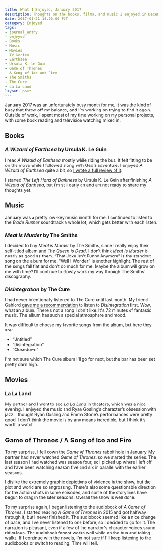 ```yaml
---
title: What I Enjoyed, January 2017
description: Thoughts on the books, films, and music I enjoyed in December 2017—A Wizard of Earthsea, Game of Thrones, and more.
date: 2017-01-31 18:30:00 PST
category: Enjoyed
tags:
- journal_entry
- enjoyed
- Books
- Music
- Movies
- TV Series
- Earthsea
- Ursula K. Le Guin
- Game of Thrones
- A Song of Ice and Fire
- The Smiths
- The Cure
- La La Land
layout: post
---
```


January 2017 was an unfortunately busy month for me. It was the kind of busy that threw off my balance, and I’m working on trying to find it again. Outside of work, I spent most of my time working on my personal projects, with some book reading and television watching mixed in.

## Books

### _A Wizard of Earthsea_ by Ursula K. Le Guin

I read _A Wizard of Earthsea_ mostly while riding the bus. It felt fitting to be on the move while I followed along with Ged’s adventure. I enjoyed _A Wizard of Earthsea_ quite a bit, so [I wrote a full review of it](http://www.brettchalupa.com/a-wizard-of-earthsea-review).

I started _The Left Hand of Darkness_ by Ursula K. Le Guin after finishing _A Wizard of Earthsea_, but I’m still early on and am not ready to share my thoughts yet.

## Music

January was a pretty low-key music month for me. I continued to listen to the _Blade Runner_ soundtrack a whole lot, which gets better with each listen.

### _Meat is Murder_ by The Smiths

I decided to buy _Meat is Murder_ by The Smiths, since I really enjoy their self-titled album and _The Queen is Dead_. I don’t think _Meat is Murder_ is nearly as good as them. “That Joke Isn’t Funny Anymore” is the standout song on the album for me. “Well I Wonder” is another highlight. The rest of the songs fall flat and don’t do much for me. Maybe the album will grow on me with time? I’ll continue to slowly work my way through The Smiths’ discography.

### _Disintegration_ by The Cure

I had never intentionally listened to The Cure until last month. My friend Gahlord [gave me a recommendation](https://twitter.com/gahlord/status/822636140373151745) to listen to _Disintegration_ first. Wow, what an album. There's not a song I don't like. It's 72 minutes of fantastic music. The album has such a special atmosphere and mood.

It was difficult to choose my favorite songs from the album, but here they are:

- “Untitled”
- “Disintegration”
- “Closedown”

I'm not sure which The Cure album I'll go for next, but the bar has been set pretty darn high.

## Movies

### La La Land

My partner and I went to see _La La Land_ in theaters, which was a nice evening. I enjoyed the music and Ryan Gosling’s character’s obsession with jazz. I thought Ryan Gosling and Emma Stone’s performances were pretty good. I don’t think the movie is by any means incredible, but I think it’s worth a watch.

## Game of Thrones / A Song of Ice and Fire

To my surprise, I fell down the _Game of Thrones_ rabbit hole in January. My partner had never watched _Game of Thrones_, so we started the series. The last season I had watched was season four, so I picked up where I left off and have been watching season five and six in parallel with the earlier seasons.

I dislike the extremely graphic depictions of violence in the show, but the plot and world are so engrossing. There's also some questionable direction for the action shots in some episodes, and some of the storylines have begun to drag in the later seasons. Overall the show is well done.

To my surprise again, I began listening to the audiobook of _A Game of Thrones_. I started reading _A Game of Thrones_ in 2015 and got halfway through it, but I never finished it. The audiobook seemed like a nice change of pace, and I've never listened to one before, so I decided to go for it. The narration is pleasant, even if a few of the narrator's character voices sound ridiculous. The audiobook format works well while on the bus and taking walks. If I continue with the novels, I'm not sure if I'll keep listening to the audiobooks or switch to reading. Time will tell.